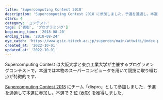 ```yaml
---
title: 'Supercomputing Contest 2018'
description: 'Supercomputing Contest 2018 に参加しました．予選を通過し，本選でチーム 2 位 (表彰) を獲得しました．'
stars: 4
category: 'コンテスト'
tags: ['表彰', 'プログラミング']
beginning_time: '2018-08-20'
ending_time: '2018-08-24'
eye_catch: 'https://www.gsic.titech.ac.jp/supercon/main/attwiki/index.php?plugin=ref&page=Supercomputing%20Contest&src=supercon_text.gif'
created_at: '2022-10-01'
updated_at: '2022-10-01'
---
```


Supercomputing Contest は大阪大学と東京工業大学が主催するプログラミングコンテストで，本選では本物のスーパーコンピュータを用いて競技に取り組む点が特徴的です．

[Supercomputing Contest 2018](https://www.gsic.titech.ac.jp/supercon/main/attwiki/index.php?SupercomputingContest2018) にチーム「dispro」として参加しました．予選を通過して本選に参加し，本選で 2 位 (表彰) を獲得しました．
